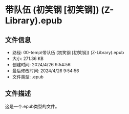 ﻿# 带队伍 (初笑钢 [初笑钢]) (Z-Library).epub

## 文件信息
- 路径: 00-temp\带队伍 (初笑钢 [初笑钢]) (Z-Library).epub
- 大小: 271.36 KB
- 创建时间: 2024/4/26 9:54:56
- 最后修改时间: 2024/4/26 9:54:56
- 文件类型: .epub

## 文件描述
这是一个.epub类型的文件。

